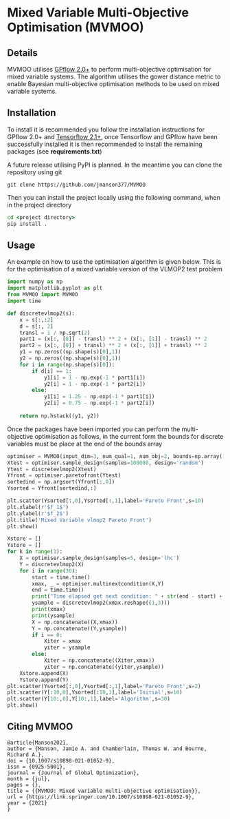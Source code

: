 # Mixed Variable Multi-Objective Optimisation (MVMOO)
## Details
MVMOO utilises [GPflow 2.0+](https://gpflow.org) to perform multi-objective optimisation for mixed variable systems. The algorithm utilises the gower distance metric to enable Bayesian multi-objective optimisation methods to be used on mixed variable systems.

## Installation
To install it is recommended you follow the installation instructions for GPflow 2.0+ and [Tensorflow 2.1+](https://www.tensorflow.org/install), once Tensorflow and GPflow have been successfully installed it is then recommended to install the remaining packages (see **requirements.txt**)

A future release utilising PyPI is planned. In the meantime you can clone the repository using git

```git
git clone https://github.com/jmanson377/MVMOO
```

Then you can install the project locally using the following command, when in the project directory

```cmd
cd <project directory>
pip install .
```
## Usage
An example on how to use the optimisation algorithm is given below. This is for the optimisation of a mixed variable version of the VLMOP2 test problem

```python
import numpy as np
import matplotlib.pyplot as plt
from MVMOO import MVMOO
import time

def discretevlmop2(s):
    x = s[:,:2]
    d = s[:, 2]
    transl = 1 / np.sqrt(2)
    part1 = (x[:, [0]] - transl) ** 2 + (x[:, [1]] - transl) ** 2
    part2 = (x[:, [0]] + transl) ** 2 + (x[:, [1]] + transl) ** 2
    y1 = np.zeros((np.shape(s)[0],1))
    y2 = np.zeros((np.shape(s)[0],1))
    for i in range(np.shape(s)[0]):
        if d[i] == 1:
            y1[i] = 1 - np.exp(-1 * part1[i])
            y2[i] = 1 - np.exp(-1 * part2[i])
        else:
            y1[i] = 1.25 - np.exp(-1 * part1[i])
            y2[i] = 0.75 - np.exp(-1 * part2[i])
            
    return np.hstack((y1, y2))
```
Once the packages have been imported you can perform the multi-objective optimisation as follows, in the current form the bounds for discrete variables must be place at the end of the bounds array
```python
optimiser = MVMOO(input_dim=3, num_qual=1, num_obj=2, bounds=np.array([[-2,-2,1],[2,2,2]]))
Xtest = optimiser.sample_design(samples=100000, design='random')
Ytest = discretevlmop2(Xtest)
Yfront = optimiser.paretofront(Ytest)
sortedind = np.argsort(Yfront[:,0])
Ysorted = Yfront[sortedind,:]

plt.scatter(Ysorted[:,0],Ysorted[:,1],label='Pareto Front',s=10)
plt.xlabel(r'$f_1$')
plt.ylabel(r'$f_2$')
plt.title('Mixed Variable vlmop2 Pareto Front')
plt.show()

Xstore = []
Ystore = []
for k in range(1):
    X = optimiser.sample_design(samples=5, design='lhc')
    Y = discretevlmop2(X)
    for i in range(30):
        start = time.time()
        xmax, _ = optimiser.multinextcondition(X,Y)
        end = time.time()
        print("Time elapsed get next condition: " + str(end - start) + " seconds.")
        ysample = discretevlmop2(xmax.reshape((1,3)))
        print(xmax)
        print(ysample)
        X = np.concatenate((X,xmax))
        Y = np.concatenate((Y,ysample))
        if i == 0:
            Xiter = xmax
            yiter = ysample
        else:
            Xiter = np.concatenate((Xiter,xmax))
            yiter = np.concatenate((yiter,ysample))
    Xstore.append(X)
    Ystore.append(Y)
plt.scatter(Ysorted[:,0],Ysorted[:,1],label='Pareto Front',s=2)
plt.scatter(Y[:10,0],Ysorted[:10,1],label='Initial',s=10)
plt.scatter(Y[10:,0],Y[10:,1],label='Algorithm',s=30)
plt.show()
```
## Citing MVMOO
```
@article{Manson2021,
author = {Manson, Jamie A. and Chamberlain, Thomas W. and Bourne, Richard A.},
doi = {10.1007/s10898-021-01052-9},
issn = {0925-5001},
journal = {Journal of Global Optimization},
month = {jul},
pages = {},
title = {{MVMOO: Mixed variable multi-objective optimisation}},
url = {https://link.springer.com/10.1007/s10898-021-01052-9},
year = {2021}
}
```
